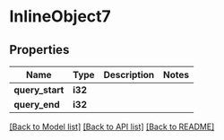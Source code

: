 # InlineObject7

## Properties

Name | Type | Description | Notes
------------ | ------------- | ------------- | -------------
**query_start** | **i32** |  | 
**query_end** | **i32** |  | 

[[Back to Model list]](../README.md#documentation-for-models) [[Back to API list]](../README.md#documentation-for-api-endpoints) [[Back to README]](../README.md)


